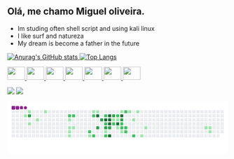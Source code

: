## Olá, me chamo Miguel oliveira. 
-   Im studing often shell script and using kali linux
-   I like surf and natureza
-   My dream is become a father in the future

<a href="https://github.com/anuraghazra/github-readme-stats">
  
![Anurag's GitHub stats](https://github-readme-stats.vercel.app/api?username=yamotoz&show_icons=true&theme=radical) ![Top Langs](https://github-readme-stats.vercel.app/api/top-langs/?username=yamotoz&layout=compact&theme=radical)


<div>
  <img src="https://cdn.jsdelivr.net/gh/devicons/devicon@latest/icons/bash/bash-original.svg" height=30 width=40 />
<img src="https://cdn.jsdelivr.net/gh/devicons/devicon@latest/icons/python/python-original.svg" height=30 width=40 />
<img src="https://cdn.jsdelivr.net/gh/devicons/devicon@latest/icons/vscode/vscode-original.svg" height=30 width=40 />
<img src="https://cdn.jsdelivr.net/gh/devicons/devicon@latest/icons/linux/linux-original.svg"  height=30 width=40 />
<img src="https://cdn.jsdelivr.net/gh/devicons/devicon@latest/icons/debian/debian-original.svg" height=30 width=40 />
<img src="https://cdn.jsdelivr.net/gh/devicons/devicon@latest/icons/css3/css3-original.svg" height=30 width=40 />
<img src="https://cdn.jsdelivr.net/gh/devicons/devicon@latest/icons/html5/html5-original.svg"  height=30 width=40 />
</div>

<div>
 
  <a href="https://br.linkedin.com/in/miguel-oliveira-5a9a6b264" target="_blank"><img src="https://img.shields.io/badge/LinkedIn-0077B5?style=for-the-badge&logo=linkedin&logoColor=white"></a>
  <a href="https://www.instagram.com/miguel_yamoto/?next=%2F" target="_blank"> <img src="https://img.shields.io/badge/Instagram-E4405F?style=for-the-badge&logo=instagram&logoColor=white">  </a>
</div>



 ![snake gif](https://github.com/yamotoz/yamotoz/blob/output/github-contribution-grid-snake.gif)





          

          
          

          
          
          
          


          
